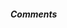 ##### Comments

<script src="https://giscus.app/client.js"
        data-repo="rochacbruno/rochacbruno.com"
        data-repo-id="R_kgDONQxTYA"
        data-category="Comments"
        data-category-id="DIC_kwDONQxTYM4Ckubp"
        data-mapping="pathname"
        data-strict="0"
        data-reactions-enabled="1"
        data-emit-metadata="0"
        data-input-position="bottom"
        data-theme="preferred_color_scheme"
        data-lang="pt"
        data-loading="lazy"
        crossorigin="anonymous"
        async>
</script>
